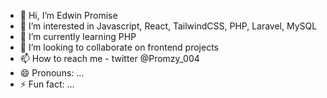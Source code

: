 - 👋 Hi, I’m Edwin Promise
- 👀 I’m interested in Javascript, React, TailwindCSS, PHP, Laravel, MySQL
- 🌱 I’m currently learning PHP
- 💞️ I’m looking to collaborate on frontend projects
- 📫 How to reach me - twitter @Promzy_004
- 😄 Pronouns: ...
- ⚡ Fun fact: ...

<!---
Promzy004/Promzy004 is a ✨ special ✨ repository because its `README.md` (this file) appears on your GitHub profile.
You can click the Preview link to take a look at your changes.
--->
